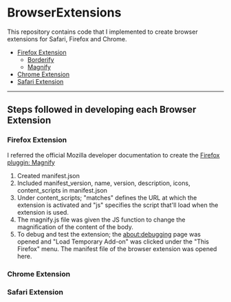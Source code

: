 # BrowserExtensions
This repository contains code that I implemented to create browser extensions for Safari, Firefox and Chrome.

- [Firefox Extension](https://github.com/DinDev3/BrowserExtensions/tree/development/FirefoxExtension)
  - [Borderify](https://github.com/DinDev3/BrowserExtensions/tree/development/FirefoxExtension/borderify)
  - [Magnify](https://github.com/DinDev3/BrowserExtensions/tree/development/FirefoxExtension/magnify)
- [Chrome Extension](https://github.com/DinDev3/BrowserExtensions/tree/development/ChromeExtension/Start)
- [Safari Extension](https://github.com/DinDev3/BrowserExtensions/tree/development/SafariExtension/FB%20View%20Controller)

<hr>

## Steps followed in developing each Browser Extension
### Firefox Extension

I referred the official Mozilla developer documentation to create the [Firefox pluggin: Magnify](https://developer.mozilla.org/en-US/docs/Mozilla/Add-ons/WebExtensions/Your_first_WebExtension)

1. Created manifest.json
2. Included manifest_version, name, version, description, icons, content_scripts in manifest.json
3. Under content_scripts; "matches" defines the URL at which the extension is activated and "js" specifies the script that'll load when the extension is used.
4. The magnify.js file was given the JS function to change the magnification of the content of the body.
5. To debug and test the extension; the [about:debugging]() page was opened and "Load Temporary Add-on" was clicked under the "This Firefox" menu. The manifest file of the browser extension was opened here.

### Chrome Extension


### Safari Extension
